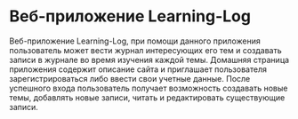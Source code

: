# Веб-приложение Learning-Log

Веб-приложение Learning-Log, при помощи данного приложения пользователь может вести журнал интересующих его тем и создавать записи в журнале во время изучения каждой темы.
Домашняя страница приложения содержит описание сайта и приглашает пользователя зарегистрироваться либо ввести свои учетные данные.
После успешного входа пользователь получает возможность создавать новые темы, добавлять новые записи, читать и редактировать существующие записи. 
